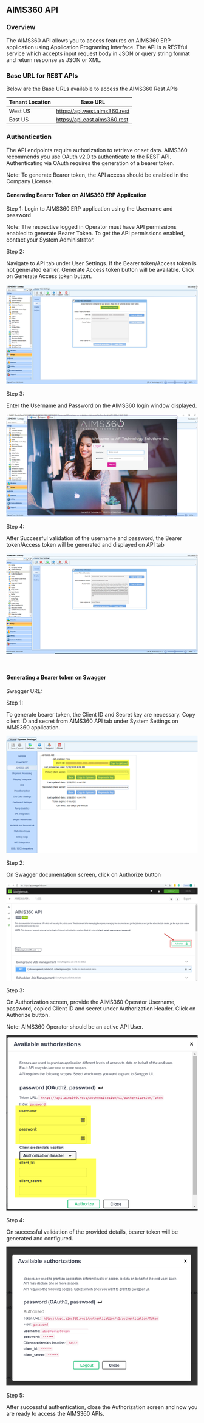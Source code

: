 AIMS360 API
-----------

### Overview

The AIMS360 API allows you to access features on AIMS360 ERP application using
Application Programing Interface. The API is a RESTful service which accepts
input request body in JSON or query string format and return response as JSON or
XML.

### Base URL for REST APIs

Below are the Base URLs available to access the AIMS360 Rest APIs

| Tenant Location | Base URL                      |
|-----------------|-------------------------------|
| West US         | https://api.west.aims360.rest |
| East US         | https://api.east.aims360.rest |


### Authentication

The API endpoints require authorization to retrieve or set data. AIMS360
recommends you use OAuth v2.0 to authenticate to the REST API. Authenticating
via OAuth requires the generation of a bearer token.

Note: To generate Bearer token, the API access should be enabled in the Company License.

#### Generating Bearer Token on AIMS360 ERP Application

Step 1:
Login to AIMS360 ERP application using the Username and password 

Note: The respective logged in Operator must have API permissions enabled to generate Bearer Token. To get the API permissions enabled, contact your System Administrator.

Step 2:

Navigate to API tab under User Settings. If the Bearer token/Access token is not
generated earlier, Generate Access token button will be available. Click on
Generate Access token button.

![](media/1161981bb91a28440e45cb67b3dda0fa.png)

Step 3:

Enter the Username and Password on the AIMS360 login window displayed.

![](media/33921651f05aa63fe4d2ac51c14b9f90.png)

Step 4:

After Successful validation of the username and password, the Bearer
token/Access token will be generated and displayed on API tab

![](media/52438300e2a7bd385d96c7791decc685.png)

<br>

#### Generating a Bearer token on Swagger

Swagger URL:

Step 1:

To generate bearer token, the Client ID and Secret key are necessary. Copy
client ID and secret from AIMS360 API tab under System Settings on AIMS360
application.

![](media/ff708d7d5f37ee685ae47ff23867b9ca.png)

Step 2:

On Swagger documentation screen, click on Authorize button

![](media/6294147184ff3d0609e984e275a5637d.png)

Step 3:

On Authorization screen, provide the AIMS360 Operator Username, password, copied
Client ID and secret under Authorization Header. Click on Authorize button.

Note: AIMS360 Operator should be an active API User.

![](media/a540e529f7e7114ac8878b1f39484aee.png)

Step 4:

On successful validation of the provided details, bearer token will be generated and configured.

![](media/c7c3e58b570c397cadcebdff59d5ec49.png)

Step 5: 

After successful authentication, close the Authorization screen and now you are ready to access the AIMS360 APIs.

<br>
